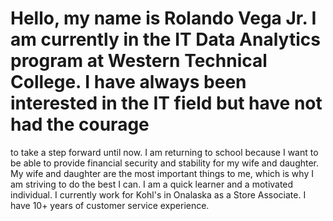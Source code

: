 # Hello, my name is Rolando Vega Jr. I am currently in the IT Data Analytics program at Western Technical College. I have always been interested in the IT field but have not had the courage
to take a step forward until now. I am returning to school because I want to be able to provide financial security and stability for my wife and daughter. My wife and daughter are the most important things to me,
which is why I am striving to do the best I can. I am a quick learner and a motivated individual. I currently work for Kohl's in Onalaska as a Store Associate. I have 10+ years of customer service experience. 
